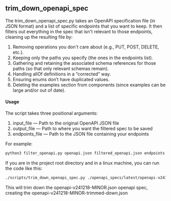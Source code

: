 ## trim_down_openapi_spec

The trim_down_openapi_spec.py takes an OpenAPI specification file (in JSON format) and a list of specific endpoints that you want to keep. It then filters out everything in the spec that isn't relevant to those endpoints, cleaning up the resulting file by:

1. Removing operations you don't care about (e.g., PUT, POST, DELETE, etc.).
2. Keeping only the paths you specify (the ones in the endpoints list).
3. Gathering and retaining the associated schema references for those paths (so that only relevant schemas remain).
4. Handling allOf definitions in a “corrected” way.
5. Ensuring enums don’t have duplicated values.
6. Deleting the examples section from components (since examples can be large and/or out of date).

#### Usage
The script takes three positional arguments:

1. input_file — Path to the original OpenAPI JSON file
2. output_file — Path to where you want the filtered spec to be saved
3. endpoints_file — Path to the JSON file containing your endpoints

For example:

```bash
python3 filter_openapi.py openapi.json filtered_openapi.json endpoints.json
```

If you are in the project root directory and in a linux machine, you can run the code like this:

```bash
./scripts/trim_down_openapi_spec.py ./openapi_specs/latest/openapi-v241218-MINOR.json ./openapi_specs/latest/openapi-v241218-MINOR-trimmed-down.json ./scripts/endpoints.json
```

This will trim down the openapi-v241218-MINOR.json openapi spec, creating the openapi-v241218-MINOR-trimmed-down.json 
